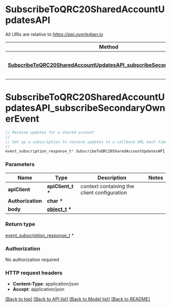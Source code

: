 # SubscribeToQRC20SharedAccountUpdatesAPI

All URIs are relative to *https://api.overledger.io*

Method | HTTP request | Description
------------- | ------------- | -------------
[**SubscribeToQRC20SharedAccountUpdatesAPI_subscribeSecondaryOwnerEvent**](SubscribeToQRC20SharedAccountUpdatesAPI.md#SubscribeToQRC20SharedAccountUpdatesAPI_subscribeSecondaryOwnerEvent) | **POST** /v2/tokenise/tokens/subscription/qrc20/secondaryaccountowner | Receive updates for a shared account


# **SubscribeToQRC20SharedAccountUpdatesAPI_subscribeSecondaryOwnerEvent**
```c
// Receive updates for a shared account
//
// Set up a subscription to receive updates to a callback URL each time a secondary account owner is added or removed using the \"Add Account\" & \"Remove Account\" Request Types. Also sends update when a shared account creates a QRC20 credit payment using the \"Create Credit\" Request Type.
//
event_subscription_response_t* SubscribeToQRC20SharedAccountUpdatesAPI_subscribeSecondaryOwnerEvent(apiClient_t *apiClient, char * Authorization, object_t * body);
```

### Parameters
Name | Type | Description  | Notes
------------- | ------------- | ------------- | -------------
**apiClient** | **apiClient_t \*** | context containing the client configuration |
**Authorization** | **char \*** |  | 
**body** | **[object_t](object.md) \*** |  | 

### Return type

[event_subscription_response_t](event_subscription_response.md) *


### Authorization

No authorization required

### HTTP request headers

 - **Content-Type**: application/json
 - **Accept**: application/json

[[Back to top]](#) [[Back to API list]](../README.md#documentation-for-api-endpoints) [[Back to Model list]](../README.md#documentation-for-models) [[Back to README]](../README.md)

